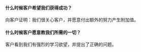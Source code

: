 #### 什么时候客户希望我们获得成功？
向客户证明：我们很关心客户，并愿意付出额外的努力产生附加值。

#### 什么时候客户愿意教我们所需的一切？
客户看到我们有强烈的学习欲望，并提出了正确的问题。

